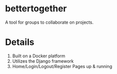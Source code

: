 # bettertogether
A tool for groups to collaborate on projects.

# Details
1. Built on a Docker platform
2. Utilizes the Django framework
3. Home/Login/Logout/Register Pages up & running
